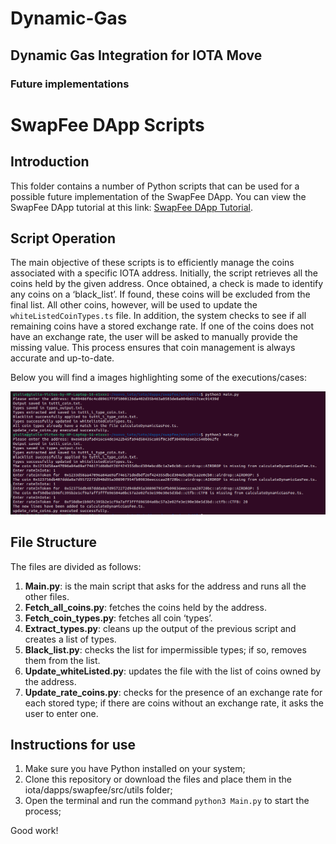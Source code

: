 # Dynamic-Gas
## Dynamic Gas Integration for IOTA Move
### Future implementations
# SwapFee DApp Scripts

## Introduction

This folder contains a number of Python scripts that can be used for a possible future implementation of the SwapFee DApp. 
You can view the SwapFee DApp tutorial at this link: [SwapFee DApp Tutorial](https://www.youtube.com/watch?v=yjeIL4L9lGI).

## Script Operation

The main objective of these scripts is to efficiently manage the coins associated with a specific IOTA address. Initially, the script retrieves all the coins held by the given address. Once obtained, a check is made to identify any coins on a ‘black_list’. If found, these coins will be excluded from the final list. All other coins, however, will be used to update the `whiteListedCoinTypes.ts` file.
In addition, the system checks to see if all remaining coins have a stored exchange rate. If one of the coins does not have an exchange rate, the user will be asked to manually provide the missing value. This process ensures that coin management is always accurate and up-to-date.

Below you will find a images highlighting some of the executions/cases: 

![Executions](IMG.png)





## File Structure

The files are divided as follows:

1. **Main.py**: is the main script that asks for the address and runs all the other files.
2. **Fetch_all_coins.py**: fetches the coins held by the address.
3. **Fetch_coin_types.py**: fetches all coin ‘types’.
4. **Extract_types.py**: cleans up the output of the previous script and creates a list of types.
5. **Black_list.py**: checks the list for impermissible types; if so, removes them from the list.
6. **Update_whiteListed.py**: updates the file with the list of coins owned by the address.
7. **Update_rate_coins.py**: checks for the presence of an exchange rate for each stored type; if there are coins without an exchange rate, it asks the user to enter one.

## Instructions for use

1. Make sure you have Python installed on your system;
2. Clone this repository or download the files and place them in the iota/dapps/swapfee/src/utils folder;
3. Open the terminal and run the command `python3 Main.py` to start the process;

Good work!

